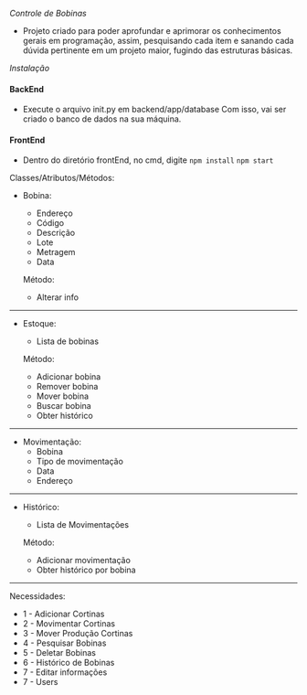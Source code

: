 _Controle de Bobinas_

- Projeto criado para poder aprofundar e aprimorar os conhecimentos gerais em programação, assim, pesquisando cada item e sanando cada dúvida pertinente em um projeto maior, fugindo das estruturas básicas.

_Instalação_

#### BackEnd

- Execute o arquivo init.py em backend/app/database
  Com isso, vai ser criado o banco de dados na sua máquina.

#### FrontEnd

- Dentro do diretório frontEnd, no cmd, digite
  `npm install`
  `npm start`

Classes/Atributos/Métodos:

- Bobina:

  - Endereço
  - Código
  - Descrição
  - Lote
  - Metragem
  - Data

  Método:

  - Alterar info

---

- Estoque:

  - Lista de bobinas

  Método:

  - Adicionar bobina
  - Remover bobina
  - Mover bobina
  - Buscar bobina
  - Obter histórico

---

- Movimentação:
  - Bobina
  - Tipo de movimentação
  - Data
  - Endereço

---

- Histórico:

  - Lista de Movimentações

  Método:

  - Adicionar movimentação
  - Obter histórico por bobina

---

Necessidades:

- 1 - Adicionar Cortinas
- 2 - Movimentar Cortinas
- 3 - Mover Produção Cortinas
- 4 - Pesquisar Bobinas
- 5 - Deletar Bobinas
- 6 - Histórico de Bobinas
- 7 - Editar informações
- 7 - Users
